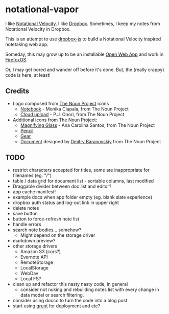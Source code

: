 # notational-vapor

I like [Notational Velocity](http://notational.net/). I like
[Dropbox](http://dropbox.com). Sometimes, I keep my notes from Notational
Velocity in Dropbox.

This is an attempt to use [dropbox-js](https://github.com/dropbox/dropbox-js)
to build a Notational Velocity inspired notetaking web app.

Someday, this may grow up to be an installable [Open Web
App](https://developer.mozilla.org/en-US/apps) and work in
[FirefoxOS](http://www.mozilla.org/en-US/b2g/).

Or, I may get bored and wander off before it's done. But, the (really crappy)
code is here, at least!

## Credits

* Logo composed from [The Noun Project](http://thenounproject.com/) icons
    * [Notebook](http://thenounproject.com/noun/notebook/#icon-No4512) - Monika Ciapala, from The Noun Project
    * [Cloud upload](http://thenounproject.com/noun/cloud-upload/#icon-No2787) - P.J. Onori, from The Noun Project
* Additional icons from The Noun Project:
    * [Magnifying Glass](http://thenounproject.com/noun/magnifying-glass/#icon-No3017) - Ana Carolina Santos, from The Noun Project
    * [Pencil](http://thenounproject.com/noun/pencil/#icon-No1170)
    * [Gear](http://thenounproject.com/noun/gear/#icon-No1329)
    * <a href="http://thenounproject.com/noun/document/#icon-No5034" target="_blank">Document</a> designed by <a href="http://thenounproject.com/DmitryBaranovskiy" target="_blank">Dmitry Baranovskiy</a> from The Noun Project

## TODO

* restrict characters accepted for titles, some are inappropriate for filenames (eg. "/")
* table / data grid for document list - sortable columns, last modified
* Draggable divider between doc list and editor?
* app cache manifest!
* example docs when app folder empty (eg. blank slate experience)
* dropbox auth status and log-out link in upper right
* delete notes
* save button
* button to force-refresh note list
* handle errors
* search note bodies... somehow?
    * Might depend on the storage driver
* markdown preview?
* other storage drivers
    * Amazon S3 (cors?)
    * Evernote API
    * RemoteStorage
    * LocalStorage
    * WebDav
    * Local FS?
* clean up and refactor this nasty nasty code, in general
    * consider not nuking and rebuilding notes list with every change in data
        model or search filtering.
* consider using docco to turn the code into a blog post
* start using [grunt](http://gruntjs.com/) for deployment and etc?
